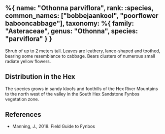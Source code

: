 %{
    name: "Othonna parviflora",
    rank: :species,
    common_names: ["bobbejaankool", "poorflower babooncabbage"],
    taxonomy: %{
        family: "Asteraceae",
        genus: "Othonna",
        species: "parviflora"
    }
}
---

Shrub of up to 2 meters tall. Leaves are leathery, lance-shaped and toothed, bearing some resemblance to cabbage. Bears clusters of numerous small radiate yellow flowers.

<!-- read more -->

## Distribution in the Hex

The species grows in sandy kloofs and foothills of the Hex River Mountains to the north west of the valley in the South Hex Sandstone Fynbos vegetation zone.

## References

* Manning, J., 2018. Field Guide to Fynbos